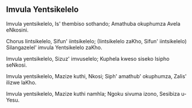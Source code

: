 ## Imvula Yentsikelelo

Imvula yentsikelelo, Is' thembiso sothando;
Amathuba okuphumza Avela eNkosini.

Chorus
Iintsikelelo, Sifun' iintsikelelo;
(Iintsikelelo zaKho, Sifun' iintsikelelo)
Silangazelel' imvula Yentsikelelo zaKho.

Imvula yentsikelelo, Sizuz' imvuselelo;
Kuphela kweso siseko Isipho seNkosi.

Imvula yentsikelelo, Mazize kuthi, Nkosi;
Siph' amathub' okuphumza, Zalis' ilizwe laKho.

Imvula yentsikelelo, Mazize kuthi namhla;
Ngoku sivuma izono, Sesibiza u-Yesu.

